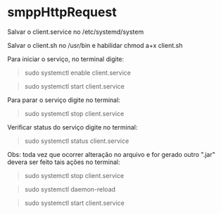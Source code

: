 # smppHttpRequest

Salvar o client.service no /etc/systemd/system

Salvar o client.sh no /usr/bin e habilidar chmod a+x client.sh

Para iniciar o serviço, no terminal digite:

> sudo systemctl enable client.service

> sudo systemctl start client.service

Para parar o serviço digite no terminal:

> sudo systemctl stop client.service

Verificar status do serviço digite no terminal:

> sudo systemctl status client.service

Obs: toda vez que ocorrer alteração no arquivo e for gerado outro ".jar" devera ser feito tais ações no terminal:

> sudo systemctl stop client.service

> sudo systemctl daemon-reload

> sudo systemctl start client.service
